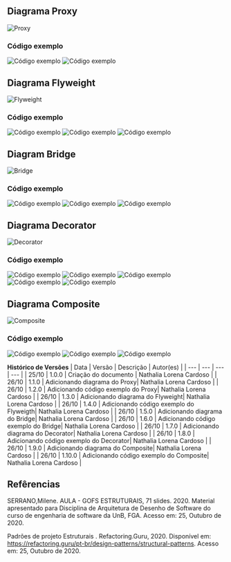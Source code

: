 ## Diagrama Proxy

![Proxy](https://imgur.com/XeAVuew.png)


### Código exemplo

![Código exemplo](https://imgur.com/pzbdNo5.png)
![Código exemplo](https://imgur.com/NbBkeOi.png)

## Diagrama Flyweight

![Flyweight](https://imgur.com/Ld1nzKr.png)

### Código exemplo

![Código exemplo](https://imgur.com/oaOMTyz.png)
![Código exemplo](https://imgur.com/52zrZQ8.png)
![Código exemplo](https://imgur.com/AboW8ah.png)

## Diagram Bridge

![Bridge](https://imgur.com/9nSNglq.png)

### Código exemplo

![Código exemplo](https://imgur.com/o2o0UK4.png)
![Código exemplo](https://imgur.com/vNHtXtm.png)
![Código exemplo](https://imgur.com/yPgbCxI.png)

## Diagrama Decorator

![Decorator](https://imgur.com/6pZk2nN.png)

### Código exemplo


![Código exemplo](https://imgur.com/4nFKEPb.png)
![Código exemplo](https://imgur.com/ftWiAFU.png)
![Código exemplo](https://imgur.com/I2VXnI0.png)
![Código exemplo](https://imgur.com/u1D4bVD.png)
![Código exemplo](https://imgur.com/KPIqY3q.png)

## Diagrama Composite

![Composite](https://imgur.com/iYaq6bc.png)

### Código exemplo

![Código exemplo](https://imgur.com/0KRWJ0g.png)
![Código exemplo](https://imgur.com/C4lAd55.png)
![Código exemplo](https://imgur.com/23HlgqH.png)



**Histórico de Versões**
| Data | Versão | Descrição | Autor(es) |
| --- | --- | --- | --- |
| 25/10 | 1.0.0 | Criação do documento | Nathalia Lorena Cardoso |
| 26/10 | 1.1.0 |  Adicionando diagrama do Proxy| Nathalia Lorena Cardoso |
| 26/10 | 1.2.0 |  Adicionando código exemplo do Proxy| Nathalia Lorena Cardoso |
| 26/10 | 1.3.0 |  Adicionando diagrama do Flyweight| Nathalia Lorena Cardoso |
| 26/10 | 1.4.0 |  Adicionando código exemplo do Flyweigth| Nathalia Lorena Cardoso |
| 26/10 | 1.5.0 |  Adicionando diagrama do Bridge| Nathalia Lorena Cardoso |
| 26/10 | 1.6.0 |  Adicionando código exemplo do Bridge| Nathalia Lorena Cardoso |
| 26/10 | 1.7.0 |  Adicionando diagrama do Decorator| Nathalia Lorena Cardoso |
| 26/10 | 1.8.0 |  Adicionando código exemplo do Decorator| Nathalia Lorena Cardoso |
| 26/10 | 1.9.0 |  Adicionando diagrama do Composite| Nathalia Lorena Cardoso |
| 26/10 | 1.10.0 |  Adicionando código exemplo do Composite| Nathalia Lorena Cardoso |


## Refêrencias

SERRANO,Milene. AULA - GOFS ESTRUTURAIS, 71 slides. 2020. Material apresentado para Disciplina de Arquitetura de Desenho de Software do curso de engenharia de software da UnB, FGA. Acesso em: 25, Outubro de 2020.

Padrões de projeto Estruturais . Refactoring.Guru, 2020. Disponível em: <https://refactoring.guru/pt-br/design-patterns/structural-patterns>. Acesso em: 25, Outubro de 2020.
